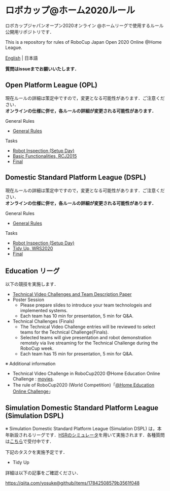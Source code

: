 # ロボカップ@ホーム2020ルール
ロボカップジャパンオープン2020オンライン @ホームリーグで使用するルール公開用リポジトリです．  

This is a repository for rules of RoboCup Japan Open 2020 Online @Home League. 

[English](README_en.md) | 日本語

**質問はissueまでお願いいたします．**

## Open Platform League (OPL)
現在ルールの詳細は策定中ですので，変更となる可能性があります．ご注意ください．  
**オンラインの仕様に併せ，各ルールの詳細が変更される可能性があります．**

General Rules
- [General Rules](rules/generalrules_ja.md) <!-- （[English version](rules/generalrules_en.md)） -->

Tasks
- [Robot Inspection (Setup Day)](rules/robotinspection_ja.md) <!-- （[English version](rules/robotinspection_en.md)） -->
- [Basic Functionalities, RCJ2015](rules/basicfunctionalities_ja.md) <!-- （[English version](rules/basicfunctionalities_en.md)） -->
- [Final](rules/final_ja.md)


## Domestic Standard Platform League (DSPL)
現在ルールの詳細は策定中ですので，変更となる可能性があります．ご注意ください．  
**オンラインの仕様に併せ，各ルールの詳細が変更される可能性があります．**

General Rules
- [General Rules](rules/generalrules_ja.md) <!-- （[English version](rules/generalrules_en.md)） -->

Tasks
- [Robot Inspection (Setup Day)](rules/robotinspection_ja.md) <!-- （[English version](rules/robotinspection_en.md)） -->
- [Tidy Up, WRS2020](rules/tidyup_ja.md) <!-- （[English version](rules/tidyup_en.md)） -->
- [Final](rules/final_ja.md)

## Education リーグ
以下の競技を実施します．
- [Technical Video Challenges and Team Description Paper](rules/videoandtdp.md)
- Poster Session
  - Please prepare slides to introduce your team technologeis and implemented systems. 
  - Each team has 10 min for presentation, 5 min for Q&A.
  <!--- Poster is evaluated for Best poster prize (iHR研究会) by the following criteria.
  - Criteria: For each of the following evaluation criteria, a maximum of 10 points is given per jury member:
  - 1. Novelty and scientific contribution
  - 2. Relevance for RoboCup@Home
  - 3. Presentation (Quality of poster, teaser talk and discussion during poster session) -->
- Technical Challenges (Finals)
  - The Technical Video Challenge entries will be reviewed to select teams for the Technical Challenge(Finals).
  - Selected teams will give presentation and robot demonstration remotely via live streaming for the Technical Challenge during the RoboCup week.
  - Each team has 15 min for presentation, 5 min for Q&A.

※ Additional information
- Technical Video Challenge in RoboCup2020 @Home Education Online Challenge : [movies](https://www.youtube.com/c/RoboCupatHomeEDU/playlists).
- The rule of RoboCup2020 (World Competition)「[@Home Education Online Challenge](https://www.robocupathomeedu.org/challenges/robocuphome-education-online-challenge-2020)」

## Simulation Domestic Standard Platform League (Simulation DSPL)
※ Simulation Domestic Standard Platform League (Simulation DSPL) は，本年新設されるリーグです．[HSRのシミュレータ](https://github.com/hsr-project/tmc_wrs_docker/blob/master/README_ja.md)を用いて実施されます．各種質問は[こちら](https://github.com/hsr-project/tmc_wrs_docker/issues)で受付中です．

下記のタスクを実施予定です．
- Tidy Up

詳細は以下の記事をご確認ください．

https://qiita.com/yosuke@github/items/17842508579b3561f048

